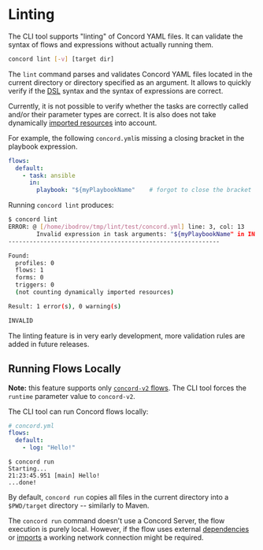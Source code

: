 # Linting

The CLI tool supports "linting" of Concord YAML files. It can validate
the syntax of flows and expressions without actually running them.

```bash
concord lint [-v] [target dir]
```

The `lint` command parses and validates Concord YAML files located in the
current directory or directory specified as an argument. It allows to quickly
verify if the [DSL](../processes-v2/index.md#dsl) syntax and the syntax of
expressions are correct.

Currently, it is not possible to verify whether the tasks are correctly called
and/or their parameter types are correct. It is also does not take dynamically
[imported resources](../processes-v2/imports.md) into account.

For example, the following `concord.yml`is missing a closing bracket in the
playbook expression.

```yaml
flows:
  default:
    - task: ansible
      in:
        playbook: "${myPlaybookName"    # forgot to close the bracket
```

Running `concord lint` produces:

```bash
$ concord lint
ERROR: @ [/home/ibodrov/tmp/lint/test/concord.yml] line: 3, col: 13
        Invalid expression in task arguments: "${myPlaybookName" in IN VariableMapping [source=null, sourceExpression=null, sourceValue=${myPlaybookName, target=playbook, interpolateValue=true] Encountered "<EOF>" at line 1, column 16.Was expecting one of: "}" ... "." ... "[" ... ";" ... ">" ... "gt" ... "<" ... "lt" ... ">=" ... "ge" ... "<=" ... "le" ... "==" ... "eq" ... "!=" ... "ne" ... "&&" ... "and" ... "||" ... "or" ... "*" ... "+" ... "-" ... "?" ... "/" ... "div" ... "%" ... "mod" ... "+=" ... "=" ... 
------------------------------------------------------------

Found:
  profiles: 0
  flows: 1
  forms: 0
  triggers: 0
  (not counting dynamically imported resources)

Result: 1 error(s), 0 warning(s)

INVALID
```

The linting feature is in very early development, more validation rules are
added in future releases.

## Running Flows Locally

**Note:** this feature supports only [`concord-v2` flows](../processes-v2/index.md).
The CLI tool forces the `runtime` parameter value to `concord-v2`.

The CLI tool can run Concord flows locally:

```yaml
# concord.yml
flows:
  default:
    - log: "Hello!"
```

```
$ concord run
Starting...
21:23:45.951 [main] Hello!
...done!
```

By default, `concord run` copies all files in the current directory into
a `$PWD/target` directory -- similarly to Maven.

The `concord run` command doesn't use a Concord Server, the flow execution is
purely local. However, if the flow uses external
[dependencies](../processes-v2/configuration.md#dependencies) or
[imports](../processes-v2/imports.md) a working network connection might be
required.

